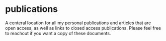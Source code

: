 # publications
A centeral location for all my personal publications and articles that are open access, as well as links to closed access publications. Please feel free to reachout if you want a copy of these documents.
